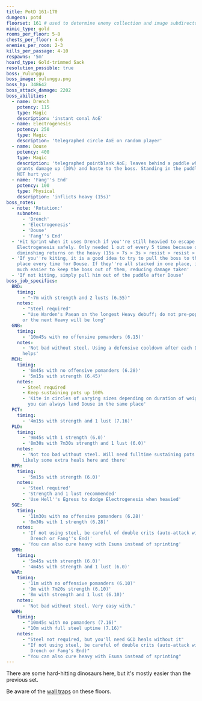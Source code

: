 ```yaml
---
title: PotD 161-170
dungeon: potd
floorset: 161 # used to determine enemy collection and image subdirectory
mimic_type: gold
rooms_per_floor: 5-8
chests_per_floor: 4-6
enemies_per_room: 2-3
kills_per_passage: 4-10
respawns: '5m'
hoard_type: Gold-trimmed Sack
resolution_possible: true
boss: Yulunggu
boss_image: yulunggu.png
boss_hp: 348642
boss_attack_damage: 2202
boss_abilities:
  - name: Drench
    potency: 115
    type: Magic
    description: 'instant conal AoE'
  - name: Electrogenesis
    potency: 250
    type: Magic
    description: 'telegraphed circle AoE on random player'
  - name: Douse
    potency: 400
    type: Magic
    description: 'telegraphed pointblank AoE; leaves behind a puddle which
    grants damage up (30%) and haste to the boss. Standing in the puddle does
    NOT hurt you'
  - name: 'Fang''s End'
    potency: 100
    type: Physical
    description: 'inflicts heavy (15s)'
boss_notes:
  - note: 'Rotation:'
    subnotes:
      - 'Drench'
      - 'Electrogenesis'
      - 'Douse'
      - 'Fang''s End'
  - 'Hit Sprint when it uses Drench if you''re still heavied to escape
    Electrogenesis safely. Only needed 1 out of every 5 times because of
    diminshing returns on the heavy (15s > 7s > 3s > resist > resist > 15s)'
  - 'If you''re kiting, it is a good idea to try to pull the boss to the same
    place every time for Douse. If they''re all stacked in one place, it''s
    much easier to keep the boss out of them, reducing damage taken'
  - 'If not kiting, simply pull him out of the puddle after Douse'
boss_job_specifics:
  BRD:
    timing:
      - "~7m with strength and 2 lusts (6.55)"
    notes:
      - "Steel required"
      - "Use Warden's Paean on the longest Heavy debuff; do not pre-pop Paean
      or the next Heavy will be long"
  GNB:
    timing:
      - '10m45s with no offensive pomanders (6.15)'
    notes:
      - 'Not bad without steel. Using a defensive cooldown after each Douse
      helps'
  MCH:
    timing:
      - '6m45s with no offensive pomanders (6.28)'
      - '5m15s with strength (6.45)'
    notes:
      - Steel required
      - Keep sustaining pots up 100%
      - 'Kite in circles of varying sizes depending on duration of weight, so
        you can always land Douse in the same place'
  PCT:
    timing:
      - '4m15s with strength and 1 lust (7.16)'
  PLD:
    timing:
      - '9m45s with 1 strength (6.0)'
      - '8m30s with 7m30s strength and 1 lust (6.0)'
    notes:
      - 'Not too bad without steel. Will need fulltime sustaining pots and
      likely some extra heals here and there'
  RPR:
    timing:
      - '5m15s with strength (6.0)'
    notes:
      - 'Steel required'
      - 'Strength and 1 lust recommended'
      - 'Use Hell''s Egress to dodge Electrogenesis when heavied'
  SGE:
    timing:
      - '11m30s with no offensive pomanders (6.28)'
      - '8m30s with 1 strength (6.28)'
    notes:
      - 'If not using steel, be careful of double crits (auto-attack with
         Drench or Fang''s End)'
      - 'You can also cure heavy with Esuna instead of sprinting'
  SMN:
    timing:
      - '5m45s with strength (6.0)'
      - '4m45s with strength and 1 lust (6.0)'
  WAR:
    timing:
      - '11m with no offensive pomanders (6.10)'
      - '9m with 7m20s strength (6.10)'
      - '8m with strength and 1 lust (6.10)'
    notes:
      - 'Not bad without steel. Very easy with.'
  WHM:
    timing:
      - "10m45s with no pomanders (7.16)"
      - "10m with full steel uptime (7.16)"
    notes:
      - "Steel not required, but you'll need GCD heals without it"
      - "If not using steel, be careful of double crits (auto-attack with
         Drench or Fang's End)"
      - "You can also cure heavy with Esuna instead of sprinting"
---
```


There are some hard-hitting dinosaurs here, but it's mostly easier than the
previous set.

Be aware of the [wall traps](/pages/wall_traps.html#potd-151-199) on these floors.
